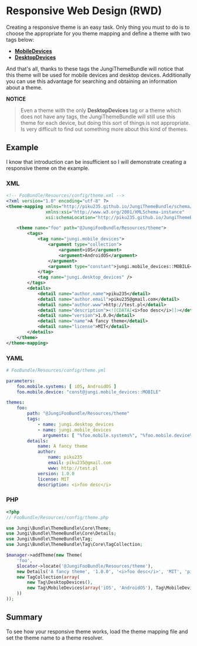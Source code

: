 Responsive Web Design (RWD)
===========================

Creating a responsive theme is an easy task. Only thing you must to do is to choose the appropriate for you theme mapping
and define a theme with two tags below:

* [**MobileDevices**](https://github.com/piku235/JungiThemeBundle/blob/master/Resources/doc/theme-tags.md#mobiledevices)
* [**DesktopDevices**](https://github.com/piku235/JungiThemeBundle/blob/master/Resources/doc/theme-tags.md#desktopdevices)

And that's all, thanks to these tags the JungiThemeBundle will notice that this theme will be used for mobile devices and
desktop devices. Additionally you can use this advantage for searching and obtaining an information about a theme.

**NOTICE**

> Even a theme with the only **DesktopDevices** tag or a theme which does not have any tags, the JungiThemeBundle will
> still use this theme for each device, but doing this sort of things is not appropriate. Is very difficult to find
> out something more about this kind of themes.

Example
-------

I know that introduction can be insufficient so I will demonstrate creating a responsive theme on the example.

### XML

```xml
<!-- FooBundle/Resources/config/theme.xml -->
<?xml version="1.0" encoding="utf-8" ?>
<theme-mapping xmlns="http://piku235.github.io/JungiThemeBundle/schema/theme-mapping"
               xmlns:xsi="http://www.w3.org/2001/XMLSchema-instance"
               xsi:schemaLocation="http://piku235.github.io/JungiThemeBundle/schema/theme-mapping https://raw.githubusercontent.com/piku235/JungiThemeBundle/master/Mapping/Loader/schema/theme-1.0.xsd">

    <theme name="foo" path="@JungiFooBundle/Resources/theme">
        <tags>
            <tag name="jungi.mobile_devices">
                <argument type="collection">
                    <argument>iOS</argument>
                    <argument>AndroidOS</argument>
                </argument>
                <argument type="constant">jungi.mobile_devices::MOBILE</argument>
            </tag>
            <tag name="jungi.desktop_devices" />
        </tags>
        <details>
            <detail name="author.name">piku235</detail>
            <detail name="author.email">piku235@gmail.com</detail>
            <detail name="author.www">http://test.pl</detail>
            <detail name="description"><![CDATA[<i>foo desc</i>]]></detail>
            <detail name="version">1.0.0</detail>
            <detail name="name">A fancy theme</detail>
            <detail name="license">MIT</detail>
        </details>
    </theme>
</theme-mapping>

```

### YAML

```yml
# FooBundle/Resources/config/theme.yml

parameters:
    foo.mobile.systems: [ iOS, AndroidOS ]
    foo.mobile.device: "const@jungi.mobile_devices::MOBILE"

themes:
    foo:
        path: "@JungiFooBundle/Resources/theme"
        tags:
            - name: jungi.desktop_devices
            - name: jungi.mobile_devices
              arguments: [ "%foo.mobile.systems%", "%foo.mobile.device%" ]
        details:
            name: A fancy theme
            author:
                name: piku235
                email: piku235@gmail.com
                www: http://test.pl
            version: 1.0.0
            license: MIT
            description: <i>foo desc</i>

```

### PHP

```php
<?php
// FooBundle/Resources/config/theme.php

use Jungi\Bundle\ThemeBundle\Core\Theme;
use Jungi\Bundle\ThemeBundle\Core\Details;
use Jungi\Bundle\ThemeBundle\Tag;
use Jungi\Bundle\ThemeBundle\Tag\Core\TagCollection;

$manager->addTheme(new Theme(
    'foo',
    $locator->locate('@JungiFooBundle/Resources/theme'),
    new Details('A fancy theme', '1.0.0', '<i>foo desc</i>', 'MIT', 'piku235', 'piku235@gmail.com', 'http://test.pl'),
    new TagCollection(array(
        new Tag\DesktopDevices(),
        new Tag\MobileDevices(array('iOS', 'AndroidOS'), Tag\MobileDevices::MOBILE)
    ))
));

```

Summary
-------

To see how your responsive theme works, load the theme mapping file and set the theme name to a theme resolver.
